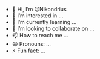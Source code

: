 - 👋 Hi, I’m @Nikondrius
- 👀 I’m interested in ...
- 🌱 I’m currently learning ...
- 💞️ I’m looking to collaborate on ...
- 📫 How to reach me ...
- 😄 Pronouns: ...
- ⚡ Fun fact: ...

<!---
Nikondrius/Nikondrius is a ✨ special ✨ repository because its `README.md` (this file) appears on your GitHub profile.
You can click the Preview link to take a look at your changes.
--->
